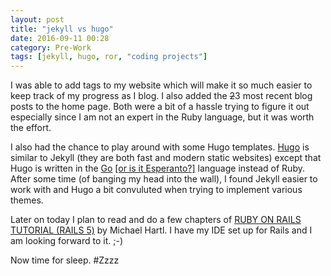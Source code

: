 ```yaml
---
layout: post
title: "jekyll vs hugo"
date: 2016-09-11 00:28
category: Pre-Work
tags: [jekyll, hugo, ror, "coding projects"]
---
```

I was able to add tags to my website which will make it so much easier to keep track of my progress as I blog. I also added the <strike>2</strike>3 most recent blog posts to the home page. Both were a bit of a hassle trying to figure it out especially since I am not an expert in the Ruby language, but it was worth the effort.

I also had the chance to play around with some Hugo templates. <a href="https://gohugo.io/">Hugo</a> is similar to Jekyll (they are both fast and modern static websites) except that Hugo is written in the <a href="https://golang.org/">Go</a> <a href="https://en.wikipedia.org/wiki/Esperanto">[or is it Esperanto?]</a> language instead of Ruby. After some time (of banging my head into the wall), I found Jekyll easier to work with and Hugo a bit convuluted when trying to implement various themes.

Later on today I plan to read and do a few chapters of <a href="https://www.railstutorial.org/book/beginning">RUBY ON RAILS TUTORIAL (RAILS 5)</a> by Michael Hartl. I have my IDE set up for Rails and I am looking forward to it. ;-)

Now time for sleep. #Zzzz